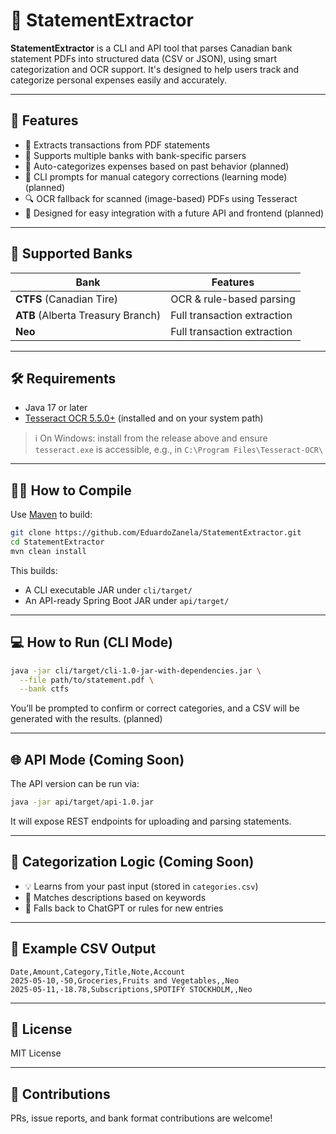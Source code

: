 # 📎 StatementExtractor

**StatementExtractor** is a CLI and API tool that parses Canadian bank statement PDFs into structured data (CSV or JSON), using smart categorization and OCR support. It's designed to help users track and categorize personal expenses easily and accurately.

---

## 🚀 Features

* 📄 Extracts transactions from PDF statements
* 🏦 Supports multiple banks with bank-specific parsers
* 🧠 Auto-categorizes expenses based on past behavior (planned)
* 📝 CLI prompts for manual category corrections (learning mode) (planned)
* 🔍 OCR fallback for scanned (image-based) PDFs using Tesseract
* 👷 Designed for easy integration with a future API and frontend (planned)

---

## 🏦 Supported Banks

| Bank                              | Features                    |
| --------------------------------- | --------------------------- |
| **CTFS** (Canadian Tire)          | OCR & rule-based parsing    |
| **ATB** (Alberta Treasury Branch) | Full transaction extraction |
| **Neo**                           | Full transaction extraction |

---

## 🛠 Requirements

* Java 17 or later
* [Tesseract OCR 5.5.0+](https://github.com/tesseract-ocr/tesseract/releases/tag/5.5.0) (installed and on your system path)

> ℹ️ On Windows: install from the release above and ensure `tesseract.exe` is accessible, e.g., in `C:\Program Files\Tesseract-OCR\`

---

## 🧑‍💻 How to Compile

Use [Maven](https://maven.apache.org/) to build:

```bash
git clone https://github.com/EduardoZanela/StatementExtractor.git
cd StatementExtractor
mvn clean install
```

This builds:

* A CLI executable JAR under `cli/target/`
* An API-ready Spring Boot JAR under `api/target/`

---

## 💻 How to Run (CLI Mode)

```bash
java -jar cli/target/cli-1.0-jar-with-dependencies.jar \
  --file path/to/statement.pdf \
  --bank ctfs
```

You’ll be prompted to confirm or correct categories, and a CSV will be generated with the results. (planned)

---

## 🌐 API Mode (Coming Soon)

The API version can be run via:

```bash
java -jar api/target/api-1.0.jar
```

It will expose REST endpoints for uploading and parsing statements.

---

## 🧠 Categorization Logic (Coming Soon)

* 💡 Learns from your past input (stored in `categories.csv`) 
* 🧠 Matches descriptions based on keywords 
* 📜 Falls back to ChatGPT or rules for new entries 

---

## 🧪 Example CSV Output

```csv
Date,Amount,Category,Title,Note,Account
2025-05-10,-50,Groceries,Fruits and Vegetables,,Neo
2025-05-11,-18.78,Subscriptions,SPOTIFY STOCKHOLM,,Neo
```

---

## 📃 License

MIT License

---

## 🤝 Contributions

PRs, issue reports, and bank format contributions are welcome!
